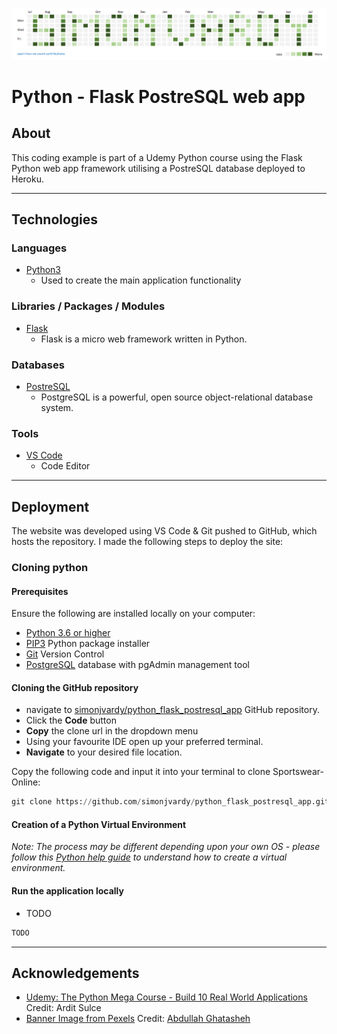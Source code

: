 ![My Logo](https://github.com/simonjvardy/simonjvardy/blob/main/assets/img/GitHub-name.png)

# Python - Flask PostreSQL web app

## About ##

This coding example is part of a Udemy Python course using the Flask Python web app framework utilising a PostreSQL database deployed to Heroku.

---

## Technologies ##

### **Languages** ###

- [Python3](https://www.python.org/)
  - Used to create the main application functionality

### **Libraries / Packages / Modules** ###

- [Flask](https://flask.palletsprojects.com/en/2.0.x/)
  - Flask is a micro web framework written in Python.


### **Databases** ###

- [PostreSQL](https://www.postgresql.org/)
  - PostgreSQL is a powerful, open source object-relational database system.


### **Tools** ###

- [VS Code](https://code.visualstudio.com/)
  - Code Editor

---

## Deployment ##

The website was developed using VS Code & Git pushed to GitHub, which hosts the repository. I made the following steps to deploy the site:

### **Cloning python** ###

#### **Prerequisites** ###

Ensure the following are installed locally on your computer:

- [Python 3.6 or higher](https://www.python.org/downloads/)
- [PIP3](https://pypi.org/project/pip/) Python package installer
- [Git](https://git-scm.com/) Version Control
- [PostgreSQL](https://www.postgresql.org/) database with pgAdmin management tool

#### **Cloning the GitHub repository** ####

- navigate to [simonjvardy/python_flask_postresql_app](https://github.com/simonjvardy/python_flask_postresql_app) GitHub repository.
- Click the **Code** button
- **Copy** the clone url in the dropdown menu
- Using your favourite IDE open up your preferred terminal.
- **Navigate** to your desired file location.

Copy the following code and input it into your terminal to clone Sportswear-Online:

```Python
git clone https://github.com/simonjvardy/python_flask_postresql_app.git
```

#### **Creation of a Python Virtual Environment** ####

*Note: The process may be different depending upon your own OS - please follow this [Python help guide](https://python.readthedocs.io/en/latest/library/venv.html) to understand how to create a virtual environment.*

#### **Run the application locally** ####

- TODO

```Python
TODO
```


---

## Acknowledgements ##

- [Udemy: The Python Mega Course - Build 10 Real World Applications](https://www.udemy.com/course/the-python-mega-course/) Credit: Ardit Sulce
- [Banner Image from Pexels](https://www.pexels.com/photo/calm-body-of-water-during-golden-hour-1631677/) Credit: [Abdullah Ghatasheh](https://www.pexels.com/@abdghat)